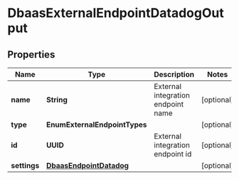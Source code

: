 

# DbaasExternalEndpointDatadogOutput


## Properties

| Name | Type | Description | Notes |
|------------ | ------------- | ------------- | -------------|
|**name** | **String** | External integration endpoint name |  [optional] |
|**type** | **EnumExternalEndpointTypes** |  |  [optional] |
|**id** | **UUID** | External integration endpoint id |  [optional] |
|**settings** | [**DbaasEndpointDatadog**](DbaasEndpointDatadog.md) |  |  [optional] |



